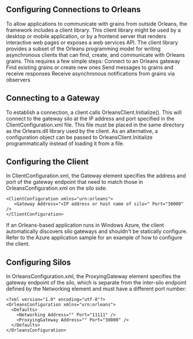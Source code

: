 ## Configuring Connections to Orleans

To allow applications to communicate with grains from outside Orleans, the framework includes a client library. This client library might be used by a desktop or mobile application, or by a frontend server that renders interactive web pages or exposes a web services API. The client library provides a subset of the Orleans programming model for writing asynchronous clients that can find, create, and communicate with Orleans grains. This requires a few simple steps:
Connect to an Orleans gateway 
Find existing grains or create new ones 
Send messages to grains and receive responses 
Receive asynchronous notifications from grains via observers 

## Connecting to a Gateway

To establish a connection, a client calls OrleansClient.Initialize(). This will connect to the gateway silo at the IP address and port specified in the ClientConfiguration.xml file. This file must be placed in the same directory as the Orleans.dll library used by the client. As an alternative, a configuration object can be passed to OrleansClient.Initialize programmatically instead of loading it from a file.

## Configuring the Client

In ClientConfiguration.xml, the Gateway element specifies the address and port of the gateway endpoint that need to match those in OrleansConfiguration.xml on the silo side:

    <ClientConfiguration xmlns="urn:orleans">
       <Gateway Address="<IP address or host name of silo>" Port="30000" />
    </ClientConfiguration>

If an Orleans-based application runs in Windows Azure, the client automatically discovers silo gateways and shouldn't be statically configure. Refer to the Azure application sample for an example of how to configure the client.

## Configuring Silos

In OrleansConfiguration.xml, the ProxyingGateway element specifies the gateway endpoint of the silo, which is separate from the inter-silo endpoint defined by the Networking element and must have a different port number:

    <?xml version="1.0" encoding="utf-8"?>
    <OrleansConfiguration xmlns="urn:orleans">
      <Defaults>
        <Networking Address="" Port="11111" />
        <ProxyingGateway Address="" Port="30000" />
      </Defaults>
    </OrleansConfiguration>
